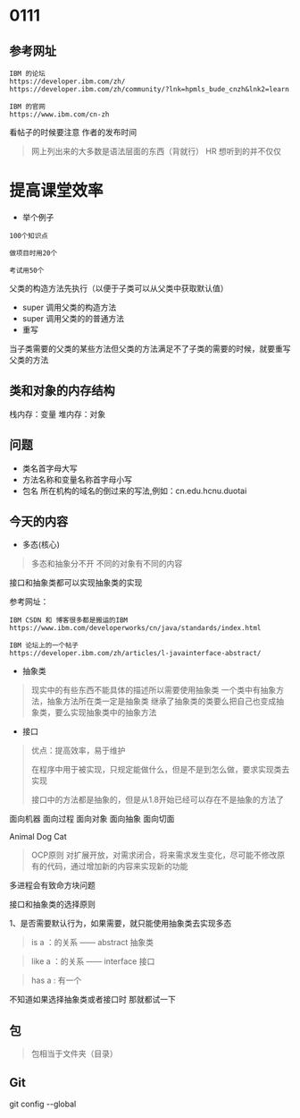 # 0111
## 参考网址
```$xslt
IBM 的论坛
https://developer.ibm.com/zh/
https://developer.ibm.com/zh/community/?lnk=hpmls_bude_cnzh&lnk2=learn
```
```$xslt
IBM 的官网
https://www.ibm.com/cn-zh
```

看帖子的时候要注意 作者的发布时间

> 网上列出来的大多数是语法层面的东西（背就行）
> HR 想听到的并不仅仅

# 提高课堂效率
 - 举个例子
 ```$xslt
100个知识点

做项目时用20个

考试用50个
```

父类的构造方法先执行（以便于子类可以从父类中获取默认值）

- super 调用父类的构造方法
- super 调用父类的的普通方法
- 重写

当子类需要的父类的某些方法但父类的方法满足不了子类的需要的时候，就要重写父类的方法

## 类和对象的内存结构

栈内存：变量
堆内存：对象

## 问题
- 类名首字母大写
- 方法名称和变量名称首字母小写
- 包名 所在机构的域名的倒过来的写法,例如：cn.edu.hcnu.duotai

## 今天的内容

- 多态(核心)

> 多态和抽象分不开
> 不同的对象有不同的内容
>

接口和抽象类都可以实现抽象类的实现

参考网址：
```https  
IBM CSDN 和 博客很多都是搬运的IBM
https://www.ibm.com/developerworks/cn/java/standards/index.html
```
```$xslt  
IBM 论坛上的一个帖子
https://developer.ibm.com/zh/articles/l-javainterface-abstract/
```
- 抽象类

> 现实中的有些东西不能具体的描述所以需要使用抽象类
> 一个类中有抽象方法，抽象方法所在类一定是抽象类
> 继承了抽象类的类要么把自己也变成抽象类，要么实现抽象类中的抽象方法

- 接口

> 优点：提高效率，易于维护
>
> 在程序中用于被实现，只规定能做什么，但是不是到怎么做，要求实现类去实现
>
> 接口中的方法都是抽象的，但是从1.8开始已经可以存在不是抽象的方法了

面向机器
面向过程
面向对象
面向抽象
面向切面

Animal
Dog
Cat

> OCP原则  对扩展开放，对需求闭合，将来需求发生变化，尽可能不修改原有的代码，通过增加新的内容来实现新的功能


多进程会有致命方块问题

接口和抽象类的选择原则

1、是否需要默认行为，如果需要，就只能使用抽象类去实现多态

>is a ：的关系     —— abstract 抽象类

>like a ：的关系   —— interface  接口

>has a : 有一个

不知道如果选择抽象类或者接口时  那就都试一下

## 包

> 包相当于文件夹（目录）


## Git

git config --global







